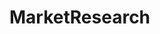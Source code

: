 # MarketResearch   

<script src="https://unpkg.com/@stoplight/elements/web-components.min.js"></script>
<link rel="stylesheet" href="https://unpkg.com/@stoplight/elements/styles.min.css">

<elements-api
  apiDescriptionUrl="MarketResearch.yaml"
  layout="sidebar"
  router="hash"
  hideTryIt="false"
  hideSchemas="false"
  hideInternal="false"
/>
